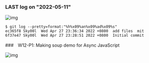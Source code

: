 ### LAST log on "2022-05-11"

![img]()

```
$ git log --pretty=format:"%h%x09%an%x09%ad%x09%s"
ec365f8 Sky00l  Wed Apr 27 23:36:34 2022 +0800  add files  mit
6f37e47 Sky00l  Wed Apr 27 23:28:51 2022 +0800  Initial commit 
```

###　W12-P1: Making soup demo for Async JavaScript

![img]()